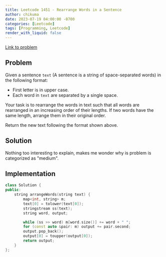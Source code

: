 ```yaml
---
title: Leetcode 1451 - Rearrange Words in a Sentence
author: chikuma
date: 2023-07-19 04:00:00 -0700
categories: [Leetcode]
tags: [Programming, Leetcode]
render_with_liquid: false
---
```


[Link to problem](https://leetcode.com/problems/rearrange-words-in-a-sentence/)

## Problem

Given a sentence `text` (A sentence is a string of space-separated words) in the
following format:

* First letter is in upper case.
* Each word in `text` are separated by a single space.

Your task is to rearrange the words in text such that all words are rearranged
in an increasing order of their lengths. If two words have the same length,
arrange them in their original order.

Return the new text following the format shown above.

## Solution

Nothing too interesting to explain, makes me wonder why is problem is
categorized as "medium".

## Implementation

```cpp
class Solution {
public:
    string arrangeWords(string text) {
        map<int, string> m;
        text[0] = tolower(text[0]);
        stringstream ss(text);
        string word, output;

        while (ss >> word) m[word.size()] += word + " ";
        for (const auto &pair: m) output += pair.second;
        output.pop_back();
        output[0] = toupper(output[0]);
        return output;
    }
};
```
